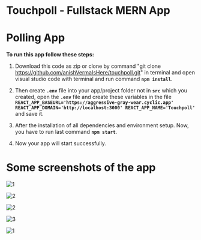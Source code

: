 # Touchpoll - Fullstack MERN App
# Polling App
**To run this app follow these steps:**

1. Download this code as zip or clone by command "git clone https://github.com/anishVermaIsHere/touchpoll.git" in terminal and open visual studio code with terminal and run command **`npm install`**.

2. Then create **`.env`** file into your app/project folder not in **`src`** which you created, open the **`.env`** file and create these variables in the file 
**`REACT_APP_BASEURL='https://aggressive-gray-wear.cyclic.app'
REACT_APP_DOMAIN='http://localhost:3000'
REACT_APP_NAME='Touchpoll'
`** and save it.

4. After the installation of all dependencies and environment setup. Now, you have to run last command **`npm start`**.

5. Now your app will start successfully.

# Some screenshots of the app

![1](https://github.com/anishVermaIsHere/touchpoll/assets/97972189/fa1f0ef1-86a6-4523-9a02-98f1f56ecb30)

![2](https://github.com/anishVermaIsHere/touchpoll/assets/97972189/dcad946f-a0b6-4135-a86a-5f9fda3dc051)

![2](https://user-images.githubusercontent.com/97972189/233573309-cd483555-845c-4ec2-90ca-47d97c70a4e9.png)

![3](https://github.com/anishVermaIsHere/touchpoll/assets/97972189/a6c14139-30a7-4147-b53d-4e11fa46c322)

![1](https://user-images.githubusercontent.com/97972189/233573358-6979b905-2093-4bf0-ba1f-7308c2c5645b.png)


